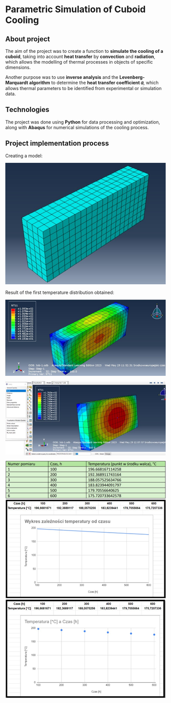 # Parametric Simulation of Cuboid Cooling

## About project
The aim of the project was to create a function to **simulate the cooling of a cuboid**, taking into account **heat transfer** by **convection** and **radiation**, 
which allows the modelling of thermal processes in objects of specific dimensions.

Another purpose was to use **inverse analysis** and the **Levenberg-Marquardt algorithm** to determine the **heat transfer coefficient 𝛼**, which allows thermal 
parameters to be identified from experimental or simulation data.

## Technologies
The project was done using **Python** for data processing and optimization, along with **Abaqus** for numerical simulations of the cooling process.

## Project implementation process
Creating a model:

![1](images/1.jpg)

Result of the first temperature distribution obtained:

![2](images/2.jpg)

![3](images/3.jpg)



![4](images/4.jpg)
![5](images/5.jpg)
![6](images/6.jpg)

